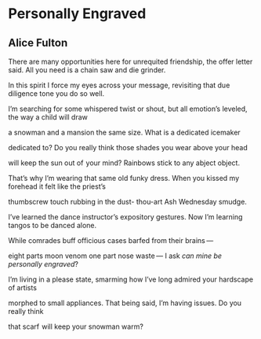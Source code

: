 # Personally Engraved
## Alice Fulton
There are many opportunities here for unrequited friendship,
the offer letter said. All you need is a chain saw and die grinder.

In this spirit I force my eyes across your message,
revisiting that due diligence tone you do so well.

I’m searching for some whispered twist or shout,
but all emotion’s leveled, the way a child will draw

a snowman and a mansion the same size.
What is a dedicated icemaker

dedicated to? Do you really think
those shades you wear above your head

will keep the sun out of  your mind?
Rainbows stick to any abject object.

That’s why I’m wearing that same old funky dress.
When you kissed my forehead it felt like the priest’s

thumbscrew touch rubbing in the dust-
thou-art Ash Wednesday smudge.

I’ve learned the dance instructor’s expository gestures.
Now I’m learning tangos to be danced alone.

While comrades buff officious cases
barfed from their brains —

eight parts moon venom one part nose waste —
I ask _can mine be personally engraved_?

I’m living in a please state, smarming
how I’ve long admired your hardscape of artists

morphed to small appliances. That being said,
I’m having issues. Do you really think

that scarf  will keep your snowman warm?
